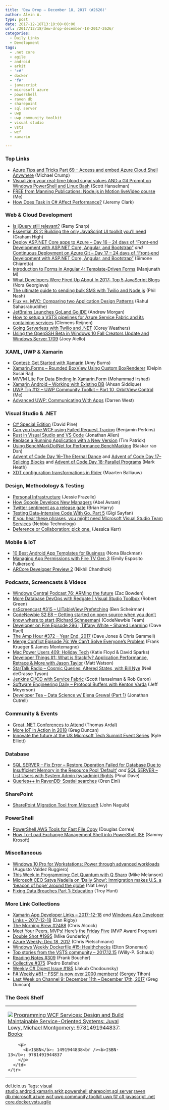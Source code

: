 ```yaml
---
title: 'Dew Drop – December 18, 2017 (#2626)'
author: Alvin A.
type: post
date: 2017-12-18T13:10:08+00:00
url: /2017/12/18/dew-drop-december-18-2017-2626/
categories:
  - Daily Links
  - Development
tags:
  - .net core
  - agile
  - android
  - arkit
  - 'c#'
  - docker
  - 'f#'
  - javascript
  - microsoft azure
  - powershell
  - raven db
  - sharepoint
  - sql server
  - uwp
  - uwp community toolkit
  - visual studio
  - vsts
  - wcf
  - xamarin

---
```

### <a name="top"></a>Top Links

  * <a href="https://www.michaelcrump.net/azure-tips-and-tricks69/" target="_blank">Azure Tips and Tricks Part 69 &#8211; Access and embed Azure Cloud Shell Anywhere</a> (Michael Crump)
  * <a href="http://feeds.hanselman.com/~/511278990/0/scotthanselman~Visualizing-your-realtime-blood-sugar-values-AND-a-Git-Prompt-on-Windows-PowerShell-and-Linux-Bash.aspx" target="_blank">Visualizing your real-time blood sugar values AND a Git Prompt on Windows PowerShell and Linux Bash</a> (Scott Hanselman)
  * <a href="http://feedproxy.google.com/~r/alvinashcraft/~3/zaPYZ49yY-Y/" target="_blank">FREE from Manning Publications: Node.js in Motion liveVideo course</a> (Me)
  * <a href="http://jeremybytes.blogspot.com/2017/12/how-does-task-in-c-affect-performance.html" target="_blank">How Does Task in C# Affect Performance?</a> (Jeremy Clark)



### <a name="web"></a>Web & Cloud Development

  * <a href="http://feedproxy.google.com/~r/remysharp/~3/r4_F3owvDiU/is-jquery-still-relevant" target="_blank">Is jQuery still relevant?</a> (Remy Sharp)
  * <a href="https://www.syncfusion.com/blogs/post/essential-js-2-building-the-only-javascript-ui-toolkit-you-ll-need.aspx" target="_blank">Essential JS 2: Building the only JavaScript UI toolkit you’ll need</a> (Graham High)
  * <a href="http://feedproxy.google.com/~r/Codeclimber/~3/rzTR4FivQwg/" target="_blank">Deploy ASP.NET Core apps to Azure &#8211; Day 16 &#8211; 24 days of &#8220;Front-end Development with ASP.NET Core, Angular, and Bootstrap&#8221;</a> _and_ <a href="http://feedproxy.google.com/~r/Codeclimber/~3/dEIuVSlmEpM/" target="_blank">Continuous Deployment on Azure Git &#8211; Day 17 &#8211; 24 days of &#8220;Front-end Development with ASP.NET Core, Angular, and Bootstrap&#8221;</a> (Simone Chiaretta)
  * <a href="https://code.tutsplus.com/tutorials/introduction-to-forms-in-angular-4-template-driven-forms--cms-29766" target="_blank">Introduction to Forms in Angular 4: Template-Driven Forms</a> (Manjunath M)
  * <a href="https://www.telerik.com/blogs/what-developers-were-fired-up-about-in-2017-top-5-javascript-blogs" target="_blank">What Developers Were Fired Up About In 2017: Top 5 JavaScript Blogs</a> (Nora Georgieva)
  * <a href="https://twilioinc.wpengine.com/2017/12/send-bulk-sms-twilio-node-js.html" target="_blank">The ultimate guide to sending bulk SMS with Twilio and Node.js</a> (Phil Nash)
  * <a href="http://feedproxy.google.com/~r/netCurryRecentArticles/~3/LtUNfwCOdO8/ShowArticle.aspx" target="_blank">Flux vs. MVC: Comparing two Application Design Patterns</a> (Rahul Sahasrabuddhe)
  * <a href="http://www.infoq.com/news/2017/12/jetbrains-launch-goland-go?utm_campaign=infoq_content&utm_source=infoq&utm_medium=feed&utm_term=global" target="_blank">JetBrains Launches GoLand Go IDE</a> (Andrew Morgan)
  * <a href="http://feedproxy.google.com/~r/clemensreijnen/qzrF/~3/umWM70QvWTs/post.aspx" target="_blank">How to setup a VSTS pipelines for Azure Service Fabric and its containing services</a> (Clemens Reijnen)
  * <a href="https://twilioinc.wpengine.com/2017/12/going-serverless-with-twilio-and-net.html" target="_blank">Going Serverless with Twilio and .NET</a> (Corey Weathers)
  * <a href="https://blogs.msdn.microsoft.com/powershell/2017/12/15/using-the-openssh-beta-in-windows-10-fall-creators-update-and-windows-server-1709/" target="_blank">Using the OpenSSH Beta in Windows 10 Fall Creators Update and Windows Server 1709</a> (Joey Aiello)



### <a name="silverlight"></a>XAML, UWP & Xamarin

  * <a href="https://blog.xamarin.com/contest-get-started-xamarin/" target="_blank">Contest: Get Started with Xamarin</a> (Amy Burns)
  * <a href="http://www.c-sharpcorner.com/article/xamarin-forms-rounded-boxview-using-custom-boxrenderer/" target="_blank">Xamarin.Forms &#8211; Rounded BoxView Using Custom BoxRenderer</a> (Delpin Susai Raj)
  * <a href="http://www.c-sharpcorner.com/article/mvvm-lite-for-data-binding-in-xamarin-form/" target="_blank">MVVM Lite For Data Binding In Xamarin.Form</a> (Mohammad Irshad)
  * <a href="http://www.c-sharpcorner.com/article/xamarin-android-working-with-existing-db/" target="_blank">Xamarin Android &#8211; Working with Existing DB</a> (Ahsan Siddique)
  * <a href="http://www.uwpapp.tips/2017/12/uwp-tip-12-uwp-community-toolkit-part.html" target="_blank">UWP Tip #12 &#8211; UWP Community Toolkit &#8211; Part 10, OrbitView Control</a> (Me)
  * <a href="https://dzone.com/articles/advanced-uwp-communicating-with-apps?utm_medium=feed&utm_source=feedpress.me&utm_campaign=Feed%3A+dzone%2Fmobile" target="_blank">Advanced UWP: Communicating With Apps</a> (Darren West)



### <a name="dotnet"></a>Visual Studio & .NET

  * <a href="http://davidpine.net/blog/csharp-special-edition/" target="_blank">C# Special Edition</a> (David Pine)
  * <a href="https://blogs.msdn.microsoft.com/benjaminperkins/2017/12/15/can-you-trace-wcf-using-failed-request-tracing/" target="_blank">Can you trace WCF using Failed Request Tracing</a> (Benjamin Perkins)
  * <a href="http://www.infoq.com/news/2017/12/Rust-Visual-Studio?utm_campaign=infoq_content&utm_source=infoq&utm_medium=feed&utm_term=global" target="_blank">Rust in Visual Studio and VS Code</a> (Jonathan Allen)
  * <a href="https://visualstudiomagazine.com/articles/2017/12/15/replace-running-app.aspx" target="_blank">Replace a Running Application with a New Version</a> (Tim Patrick)
  * <a href="https://baskarrao.wordpress.com/2017/12/15/using-benchmarkdotnet-for-performance-benchmarking/" target="_blank">Using BenchMarkDotNet for Performance BenchMarking</a> (Baskar rao Dsn)
  * <a href="http://markheath.net/post/advent-of-code-2017-day-16" target="_blank">Advent of Code Day 16–The Eternal Dance</a> and <a href="http://markheath.net/post/advent-of-code-2017-day-17" target="_blank">Advent of Code Day 17–Splicing Blocks</a> and <a href="http://markheath.net/post/advent-of-code-2017-day-18" target="_blank">Advent of Code Day 18-Parallel Programs</a> (Mark Heath)
  * <a href="https://blog.jetbrains.com/dotnet/2017/12/15/xdt-configuration-transformations-rider/" target="_blank">XDT configuration transformations in Rider</a> (Maarten Balliauw)



### <a name="design"></a>Design, Methodology & Testing

  * <a href="https://blog.jessfraz.com/post/personal-infrastructure/" target="_blank">Personal Infrastructure</a> (Jessie Frazelle)
  * <a href="http://www.infoq.com/news/2017/12/google-managers?utm_campaign=infoq_content&utm_source=infoq&utm_medium=feed&utm_term=global" target="_blank">How Google Develops New Managers</a> (Abel Avram)
  * <a href="https://blogs.msdn.microsoft.com/bharry/2017/12/15/twitter-sentiment-as-a-release-gate/" target="_blank">Twitter sentiment as a release gate</a> (Brian Harry)
  * <a href="https://code.tutsplus.com/tutorials/testing-data-intensive-code-with-go-part-5--cms-29852" target="_blank">Testing Data-Intensive Code With Go, Part 5</a> (Gigi Sayfan)
  * <a href="https://www.red-gate.com/blog/database-development/hear-phrases-might-need-microsoft-visual-studio-team-services-nebbia" target="_blank">If you hear these phrases, you might need Microsoft Visual Studio Team Services</a> (Nebbia Technology)
  * <a href="https://medium.com/@jessitron/deference-or-collaboration-pick-one-13ab798f3192?source=rss-57bf72cfb25f------2" target="_blank">Deference or Collaboration: pick one.</a> (Jessica Kerr)



### <a name="mobile"></a>Mobile & IoT

  * <a href="https://code.tutsplus.com/articles/best-android-app-templates-for-business--cms-30044" target="_blank">10 Best Android App Templates for Business</a> (Nona Blackman)
  * <a href="https://developer.amazon.com/blogs/appstore/post/2ef7b757-557e-4464-b4e8-a6cf67ccb598/managing-app-permissions-with-fire-tv-gen-3" target="_blank">Managing App Permissions with Fire TV Gen 3</a> (Emily Esposito Fulkerson)
  * <a href="http://feedproxy.google.com/~r/blogspot/MKuf/~3/vf4p1Cf617Q/" target="_blank">ARCore Developer Preview 2</a> (Nikhil Chandhok)



### <a name="podcasts"></a>Podcasts, Screencasts & Videos

  * <a href="http://feedproxy.google.com/~r/wmexperts/~3/79SgbyuPfRE/windows-central-podcast-76" target="_blank">Windows Central Podcast 76: ARMing the future</a> (Zac Bowden)
  * <a href="https://channel9.msdn.com/Shows/Visual-Studio-Toolbox/More-Database-DevOps-with-Redgate?WT.mc_id=DX_MVP4025064" target="_blank">More Database DevOps with Redgate | Visual Studio Toolbox</a> (Robert Green)
  * <a href="http://nsscreencast.com/episodes/315-tableview-prefetching" target="_blank">nsScreencast #315 &#8211; UITableView Prefetching</a> (Ben Scheirman)
  * <a href="https://www.codenewbie.org/podcast/getting-started-on-open-source-when-you-don-t-know-where-to-start" target="_blank">CodeNewbie S2:E8 &#8211; Getting started on open source when you don&#8217;t know where to start (Richard Schneeman)</a> (CodeNewbie Team)
  * <a href="http://developeronfire.com/podcast/episode-296-tiffany-white-shared-learning" target="_blank">Developer on Fire Episode 296 | Tiffany White &#8211; Shared Learning</a> (Dave Rael)
  * <a href="http://feedproxy.google.com/~r/TheAmpHour/~3/kucOiFNYNHY/" target="_blank">The Amp Hour #372 – Year End, 2017</a> (Dave Jones & Chris Gammell)
  * <a href="https://mergeconflict.fireside.fm/76" target="_blank">Merge Conflict Episode 76: We Can&#8217;t Solve Everyone&#8217;s Problem</a> (Frank Krueger & James Montemagno)
  * <a href="http://relay.fm/mpu/409" target="_blank">Mac Power Users 409: Holiday Tech</a> (Katie Floyd & David Sparks)
  * <a href="https://stackify.com/developer-things-1-stackify/" target="_blank">Developer Things #1: What is Stackify? Application Performance, Retrace & More with Jason Taylor</a> (Matt Watson)
  * <a href="https://soundcloud.com/startalk/cosmic-queries-altered-states-with-bill-nye" target="_blank">StarTalk Radio &#8211; Cosmic Queries: Altered States, with Bill Nye</a> (Neil deGrasse Tyson)
  * <a href="https://channel9.msdn.com/Shows/Azure-Friday/Jenkins-CICD-with-Service-Fabric?WT.mc_id=DX_MVP4025064" target="_blank">Jenkins CI/CD with Service Fabric</a> (Scott Hanselman & Rob Caron)
  * <a href="https://softwareengineeringdaily.com/2017/12/18/protocol-buffers-with-kenton-varda/" target="_blank">Software Engineering Daily &#8211; Protocol Buffers with Kenton Varda</a> (Jeff Meyerson)
  * <a href="http://developertea.simplecast.fm/9ad4ff39" target="_blank">Developer Tea &#8211; Data Science w/ Elena Grewal (Part 1)</a> (Jonathan Cutrell)



### <a name="events"></a>Community & Events

  * <a href="http://blog.elmah.io/great-dot-net-conferences-to-attend/" target="_blank">Great .NET Conferences to Attend</a> (Thomas Ardal)
  * <a href="https://channel9.msdn.com/coding4fun/blog/More-IoT-in-Action-in-2018?WT.mc_id=DX_MVP4025064" target="_blank">More IoT in Action in 2018</a> (Greg Duncan)
  * <a href="https://enterprise.microsoft.com/en-us/articles/blog/microsoft-in-business/innovate-the-future-at-the-us-microsoft-tech-summit-event-series/" target="_blank">Innovate the future at the US Microsoft Tech Summit Event Series</a> (Kyle Elliott)



### <a name="sql"></a>Database

  * <a href="https://blog.sqlauthority.com/2017/12/16/sql-server-fix-error-restore-operation-failed-database-due-insufficient-memory-resource-pool-default/" target="_blank">SQL SERVER – Fix Error – Restore Operation Failed for Database Due to Insufficient Memory in the Resource Pool ‘Default’</a> _and_ <a href="https://blog.sqlauthority.com/2017/12/18/sql-server-list-users-system-admin-sysadmin-rights/" target="_blank">SQL SERVER – List Users with System Admin (sysadmin) Rights</a> (Pinal Dave)
  * <a href="http://feedproxy.google.com/~r/AyendeRahien/~3/WBGfjgv8QSQ/queries-in-ravendb-spatial-searches" target="_blank">Queries++ in RavenDB: Spatial searches</a> (Oren Eini)



### <a name="sp"></a>SharePoint

  * <a href="https://blogs.technet.microsoft.com/wikininjas/2017/12/17/sharepoint-migration-tool-from-microsoft/" target="_blank">SharePoint Migration Tool from Microsoft</a> (John Naguib)



### <a name="ps"></a>PowerShell

  * <a href="http://feedproxy.google.com/~r/MSSQLTips-LatestSqlServerTips/~3/7XQNdd6r6-A/tip.asp" target="_blank">PowerShell AWS Tools for Fast File Copy</a> (Douglas Correa)
  * <a href="https://blogs.technet.microsoft.com/samdrey/2017/12/17/how-to-load-exchange-management-shell-into-powershell-ise-2/" target="_blank">How To–Load Exchange Management Shell into PowerShell ISE</a> (Sammy Krosoft)



### <a name="misc"></a>Miscellaneous

  * <a href="http://blogs.windows.com/business/2017/12/15/windows-10-pro-workstations-power-advanced-workloads/?WT.mc_id=DX_MVP4025064" target="_blank">Windows 10 Pro for Workstations: Power through advanced workloads</a> (Augusto Valdez Ruggiero)
  * <a href="https://thenewstack.io/week-programming-get-quantum-q-sharp/" target="_blank">This Week in Programming: Get Quantum with Q Sharp</a> (Mike Melanson)
  * <a href="https://www.geekwire.com/2017/microsoft-ceo-satya-nadella-daily-show-immigration-makes-u-s-beacon-hope-around-globe/" target="_blank">Microsoft CEO Satya Nadella on ‘Daily Show’: Immigration makes U.S. a ‘beacon of hope’ around the globe</a> (Nat Levy)
  * <a href="http://feedproxy.google.com/~r/TroyHunt/~3/s122r4509co/" target="_blank">Fixing Data Breaches Part 1: Education</a> (Troy Hunt)



### <a name="links"></a>More Link Collections

  * <a href="https://www.allaboutxamarin.com/2017/12/xamarin-app-developer-links-2017-12-18/" target="_blank">Xamarin App Developer Links &#8211; 2017-12-18</a> _and_ <a href="https://www.windowsappdev.com/2017/12/windows-app-developer-links-2017-12-18/" target="_blank">Windows App Developer Links &#8211; 2017-12-18</a> (Dan Rigby)
  * <a href="http://feedproxy.google.com/~r/ReflectivePerspective/~3/C9tdJZAzVzw/" target="_blank">The Morning Brew #2488</a> (Chris Alcock)
  * <a href="https://blogs.msdn.microsoft.com/mvpawardprogram/2017/12/15/friday-five-december-15/" target="_blank">Meet Your Peers, MVPs! Here’s the Friday Five</a> (MVP Award Program)
  * <a href="https://afreshcup.com/home/2017/12/18/double-shot-1995.html" target="_blank">Double Shot #1995</a> (Mike Gunderloy)
  * <a href="https://buildazure.com/2017/12/18/azure-weekly-dec-18-2017/" target="_blank">Azure Weekly: Dec 18, 2017</a> (Chris Pietschmann)
  * <a href="http://blog.sixeyed.com/windows-weekly-dockerfile-15-healthchecks/" target="_blank">Windows Weekly Dockerfile #15: Healthchecks</a> (Elton Stoneman)
  * <a href="https://blogs.msdn.microsoft.com/devops/2017/12/15/top-stories-from-the-vsts-community-2017-12-15/" target="_blank">Top stories from the VSTS community – 2017.12.15</a> (Willy-P. Schaub)
  * <a href="http://www.frankysnotes.com/2017/12/reading-notes-309.html" target="_blank">Reading Notes #309</a> (Frank Boucher)
  * <a href="http://feedproxy.google.com/~r/tympanus/~3/4GWDPW6arNc/" target="_blank">Collective #375</a> (Pedro Botelho)
  * <a href="http://feedproxy.google.com/~r/digest-csharp/~3/6RbBC6l0weE/185" target="_blank">Weekly C# Digest Issue #185</a> (Jakub Chodounsky)
  * <a href="https://sergeytihon.com/2017/12/16/f-weekly-51-fssf-is-now-over-2000-members/" target="_blank">F# Weekly #51 – FSSF is now over 2000 members!</a> (Sergey Tihon)
  * <a href="https://channel9.msdn.com/Blogs/C9Team/Last-Week-on-Channel-9-December-11th-December-16th-2017?WT.mc_id=DX_MVP4025064" target="_blank">Last Week on Channel 9: December 11th &#8211; December 17th, 2017</a> (Greg Duncan)



### <a name="shelf"></a>The Geek Shelf

<div class="wlWriterEditableSmartContent" id="scid:7dc1bd33-94bd-46fd-a20b-0131235bcd47:110f259d-ed93-4128-ab00-a3bd562d4a63" style="margin: 0px; padding: 0px; float: none; display: inline;">
  <table cellspacing="0" cellpadding="2" width="400" border="0" unselectable="on">
    <tr>
      <td valign="top" width="400">
        <p>
          <a title="Programming WCF Services: Design and Build Maintainable Service-Oriented Systems: Juval Lowy, Michael Montgomery: 9781491944837: Books" href="http://www.amazon.com/exec/obidos/ASIN/1491944838/amavin-20"><img data-recalc-dims="1" decoding="async" src="https://i0.wp.com/images-na.ssl-images-amazon.com/images/I/51uuEu8oveL._AC_US218_.jpg?w=660&#038;ssl=1" border="0" align="left" style="float:left" />Programming WCF Services: Design and Build Maintainable Service-Oriented Systems: Juval Lowy, Michael Montgomery: 9781491944837: Books</a>
        </p>
        
        <p>
          <b>ISBN</b>: 1491944838<br /><b>ISBN-13</b>: 9781491944837
        </p>
      </td>
    </tr>
  </table>
</div>



<div class="wlWriterEditableSmartContent" id="scid:77ECF5F8-D252-44F5-B4EB-D463C5396A79:cbbe0b2b-6ad3-4838-b484-dc57f3b8c29e" style="margin: 0px; padding: 0px; float: none; display: inline;">
  del.icio.us Tags: <a href="http://del.icio.us/popular/visual+studio" rel="tag">visual studio</a>,<a href="http://del.icio.us/popular/android" rel="tag">android</a>,<a href="http://del.icio.us/popular/xamarin" rel="tag">xamarin</a>,<a href="http://del.icio.us/popular/arkit" rel="tag">arkit</a>,<a href="http://del.icio.us/popular/powershell" rel="tag">powershell</a>,<a href="http://del.icio.us/popular/sharepoint" rel="tag">sharepoint</a>,<a href="http://del.icio.us/popular/sql+server" rel="tag">sql server</a>,<a href="http://del.icio.us/popular/raven+db" rel="tag">raven db</a>,<a href="http://del.icio.us/popular/microsoft+azure" rel="tag">microsoft azure</a>,<a href="http://del.icio.us/popular/wcf" rel="tag">wcf</a>,<a href="http://del.icio.us/popular/uwp+community+toolkit" rel="tag">uwp community toolkit</a>,<a href="http://del.icio.us/popular/uwp" rel="tag">uwp</a>,<a href="http://del.icio.us/popular/f%23" rel="tag">f#</a>,<a href="http://del.icio.us/popular/c%23" rel="tag">c#</a>,<a href="http://del.icio.us/popular/javascript" rel="tag">javascript</a>,<a href="http://del.icio.us/popular/.net+core" rel="tag">.net core</a>,<a href="http://del.icio.us/popular/docker" rel="tag">docker</a>,<a href="http://del.icio.us/popular/vsts" rel="tag">vsts</a>,<a href="http://del.icio.us/popular/agile" rel="tag">agile</a>
</div>